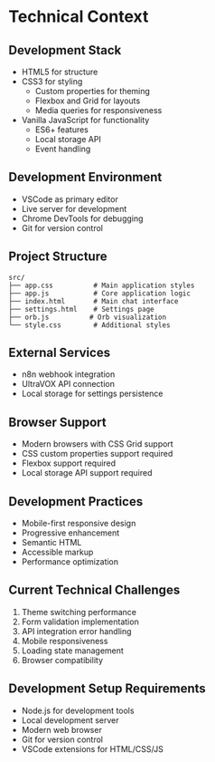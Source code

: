 # Technical Context

## Development Stack
- HTML5 for structure
- CSS3 for styling
  - Custom properties for theming
  - Flexbox and Grid for layouts
  - Media queries for responsiveness
- Vanilla JavaScript for functionality
  - ES6+ features
  - Local storage API
  - Event handling

## Development Environment
- VSCode as primary editor
- Live server for development
- Chrome DevTools for debugging
- Git for version control

## Project Structure
```
src/
├── app.css          # Main application styles
├── app.js           # Core application logic
├── index.html       # Main chat interface
├── settings.html    # Settings page
├── orb.js          # Orb visualization
└── style.css        # Additional styles
```

## External Services
- n8n webhook integration
- UltraVOX API connection
- Local storage for settings persistence

## Browser Support
- Modern browsers with CSS Grid support
- CSS custom properties support required
- Flexbox support required
- Local storage API support required

## Development Practices
- Mobile-first responsive design
- Progressive enhancement
- Semantic HTML
- Accessible markup
- Performance optimization

## Current Technical Challenges
1. Theme switching performance
2. Form validation implementation
3. API integration error handling
4. Mobile responsiveness
5. Loading state management
6. Browser compatibility

## Development Setup Requirements
- Node.js for development tools
- Local development server
- Modern web browser
- Git for version control
- VSCode extensions for HTML/CSS/JS
